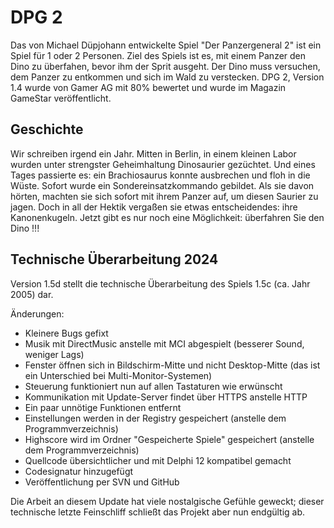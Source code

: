 # DPG 2

Das von Michael Düpjohann entwickelte Spiel "Der Panzergeneral 2" ist ein Spiel für 1 oder 2 Personen. Ziel des Spiels ist es, mit einem Panzer den Dino zu überfahen, bevor ihm der Sprit ausgeht. Der Dino muss versuchen, dem Panzer zu entkommen und sich im Wald zu verstecken. DPG 2, Version 1.4 wurde von Gamer AG mit 80% bewertet und wurde im Magazin GameStar veröffentlicht.


## Geschichte

Wir schreiben irgend ein Jahr. Mitten in Berlin, in einem kleinen Labor wurden unter strengster Geheimhaltung Dinosaurier gezüchtet. Und eines Tages passierte es: ein Brachiosaurus konnte ausbrechen und floh in die Wüste. Sofort wurde ein Sondereinsatzkommando gebildet. Als sie davon hörten, machten sie sich sofort mit ihrem Panzer auf, um diesen Saurier zu jagen. Doch in all der Hektik vergaßen sie etwas entscheidendes: ihre Kanonenkugeln. Jetzt gibt es nur noch eine Möglichkeit: überfahren Sie den Dino !!!


## Technische Überarbeitung 2024

Version 1.5d stellt die technische Überarbeitung des Spiels 1.5c (ca. Jahr 2005) dar.

Änderungen:
- Kleinere Bugs gefixt
- Musik mit DirectMusic anstelle mit MCI abgespielt (besserer Sound, weniger Lags)
- Fenster öffnen sich in Bildschirm-Mitte und nicht Desktop-Mitte (das ist ein Unterschied bei Multi-Monitor-Systemen)
- Steuerung funktioniert nun auf allen Tastaturen wie erwünscht
- Kommunikation mit Update-Server findet über HTTPS anstelle HTTP
- Ein paar unnötige Funktionen entfernt
- Einstellungen werden in der Registry gespeichert (anstelle dem Programmverzeichnis)
- Highscore wird im Ordner "Gespeicherte Spiele" gespeichert (anstelle dem Programmverzeichnis)
- Quellcode übersichtlicher und mit Delphi 12 kompatibel gemacht
- Codesignatur hinzugefügt
- Veröffentlichung per SVN und GitHub

Die Arbeit an diesem Update hat viele nostalgische Gefühle geweckt;
dieser technische letzte Feinschliff schließt das Projekt aber nun endgültig ab.
